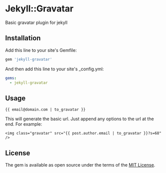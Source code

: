 # Jekyll::Gravatar

Basic gravatar plugin for jekyll

## Installation


Add this line to your site's Gemfile:

```ruby
gem 'jekyll-gravatar'
```

And then add this line to your site's _config.yml:


```yml
gems:
  - jekyll-gravatar
```


## Usage

```
{{ email@domain.com | to_gravatar }}
```

This will generate the basic url. Just append any options to the url at the end. For example:

```
<img class="gravatar" src="{{ post.author.email | to_gravatar }}?s=68" />
```

## License

The gem is available as open source under the terms of the [MIT License](http://opensource.org/licenses/MIT).

